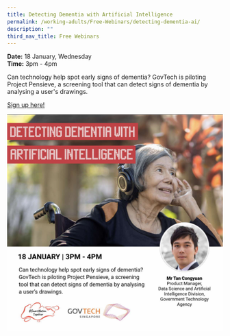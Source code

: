 ```yaml
---
title: Detecting Dementia with Artificial Intelligence
permalink: /working-adults/Free-Webinars/detecting-dementia-ai/
description: ""
third_nav_title: Free Webinars
---
```

**Date:** 18 January, Wednesday
<br> **Time:** 3pm - 4pm

Can technology help spot early signs of dementia? GovTech is piloting Project Pensieve, a screening tool that can detect signs of dementia by analysing a user's drawings. 

[Sign up here!](https://go.gov.sg/seniors-pensieve-jan23)

![free webinar on detecting dementia on artificial intelligence](/images/Jan%202023/WA_18%20Jan2023.jpeg)